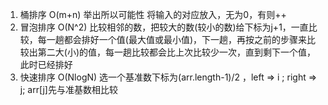 1. 桶排序 O(m+n) 举出所以可能性 将输入的对应放入，无为0，有则++
2. 冒泡排序 O(N^2) 比较相邻的数，把较大的数(较小的数)给下标为j+1，一直比较，每一趟都会排好一个值(最大值或最小值)，下一趟，再按之前的步骤来比较出第二大(小)的值，每一趟比较都会比上次比较少一次，直到剩下一个值，此时已经排好
3. 快速排序 O(NlogN) 选一个基准数下标为(arr.length-1)/2 ，left => i ; right => j; arr[j]先与准基数相比较 